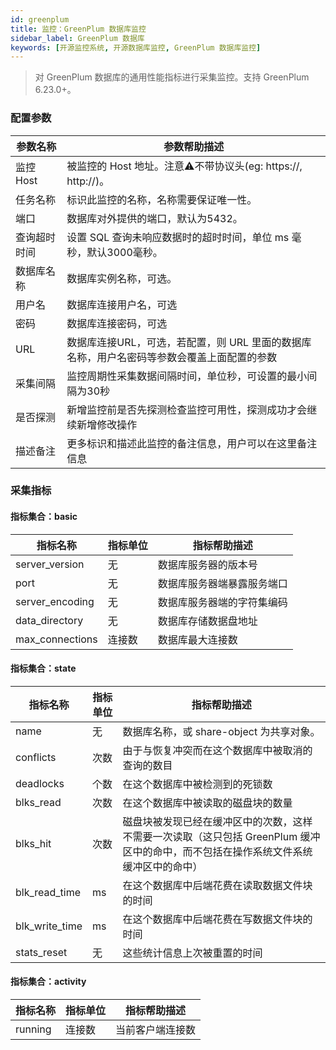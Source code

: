 ```yaml
---
id: greenplum  
title: 监控：GreenPlum 数据库监控      
sidebar_label: GreenPlum 数据库   
keywords: [开源监控系统, 开源数据库监控, GreenPlum 数据库监控]
---
```


> 对 GreenPlum 数据库的通用性能指标进行采集监控。支持 GreenPlum 6.23.0+。

### 配置参数

|  参数名称  | 参数帮助描述                                            |
|--------|---------------------------------------------------|
| 监控Host | 被监控的 Host 地址。注意⚠️不带协议头(eg: https://, http://)。    |
| 任务名称   | 标识此监控的名称，名称需要保证唯一性。                               |
| 端口     | 数据库对外提供的端口，默认为5432。                               |
| 查询超时时间 | 设置 SQL 查询未响应数据时的超时时间，单位 ms 毫秒，默认3000毫秒。           |
| 数据库名称  | 数据库实例名称，可选。                                       |
| 用户名    | 数据库连接用户名，可选                                       |
| 密码     | 数据库连接密码，可选                                        |
| URL    | 数据库连接URL，可选，若配置，则 URL 里面的数据库名称，用户名密码等参数会覆盖上面配置的参数 |
| 采集间隔   | 监控周期性采集数据间隔时间，单位秒，可设置的最小间隔为30秒                    |
| 是否探测   | 新增监控前是否先探测检查监控可用性，探测成功才会继续新增修改操作                  |
| 描述备注   | 更多标识和描述此监控的备注信息，用户可以在这里备注信息                       |

### 采集指标

#### 指标集合：basic

|      指标名称       | 指标单位 |    指标帮助描述     |
|-----------------|------|---------------|
| server_version  | 无    | 数据库服务器的版本号    |
| port            | 无    | 数据库服务器端暴露服务端口 |
| server_encoding | 无    | 数据库服务器端的字符集编码 |
| data_directory  | 无    | 数据库存储数据盘地址    |
| max_connections | 连接数  | 数据库最大连接数      |

#### 指标集合：state

|      指标名称      | 指标单位 | 指标帮助描述                                                                  |
|----------------|------|-------------------------------------------------------------------------|
| name           | 无    | 数据库名称，或 share-object 为共享对象。                                             |
| conflicts      | 次数   | 由于与恢复冲突而在这个数据库中被取消的查询的数目                                                |
| deadlocks      | 个数   | 在这个数据库中被检测到的死锁数                                                         |
| blks_read      | 次数   | 在这个数据库中被读取的磁盘块的数量                                                       |
| blks_hit       | 次数   | 磁盘块被发现已经在缓冲区中的次数，这样不需要一次读取（这只包括 GreenPlum 缓冲区中的命中，而不包括在操作系统文件系统缓冲区中的命中） |
| blk_read_time  | ms   | 在这个数据库中后端花费在读取数据文件块的时间                                                  |
| blk_write_time | ms   | 在这个数据库中后端花费在写数据文件块的时间                                                   |
| stats_reset    | 无    | 这些统计信息上次被重置的时间                                                          |

#### 指标集合：activity

|  指标名称   | 指标单位 |  指标帮助描述  |
|---------|------|----------|
| running | 连接数  | 当前客户端连接数 |

